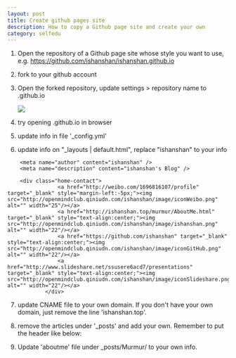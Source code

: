 ```yaml
---
layout: post
title: Create github pages site
description: How to copy a Github page site and create your own 
category: selfedu
---
```


1. Open the repository of a Github page site whose style you want to use, e.g. https://github.com/ishanshan/ishanshan.github.io

2. fork to your github account

3. Open the forked repository, update settings > repository name to <your github name>.github.io
	
	![](https://guides.github.com/features/pages/create-new-repo-screen.png)
	
4. try opening <your github name>.github.io in browser
	
5. update info in file '_config.yml'

6. update info on "_layouts | default.html", replace "ishanshan" to your info

````
    <meta name="author" content="ishanshan" />
    <meta name="description" content="ishanshan's Blog" />

	<div class="home-contact">
	            <a href="http://weibo.com/1696816107/profile" target="_blank" style="margin-left:-5px;"><img src="http://openmindclub.qiniudn.com/ishanshan/image/iconWeibo.png" alt="" width="25"/></a>
	            <a href="http://ishanshan.top/murmur/AboutMe.html" target="_blank" style="text-align:center;"><img src="http://openmindclub.qiniudn.com/ishanshan/image/ishanshan.png" alt="" width="22"/></a>
				<a href="https://github.com/ishanshan" target="_blank" style="text-align:center;"><img src="http://openmindclub.qiniudn.com/ishanshan/image/iconGitHub.png" alt="" width="22"/></a>
				<a href="http://www.slideshare.net/ssusere6acd7/presentations" target="_blank" style="text-align:center;"><img src="http://openmindclub.qiniudn.com/ishanshan/image/iconSlideshare.png" alt="" width="22"/></a>
	        </div>
````

7. update CNAME file to your own domain. If you don't have your own domain, just remove the line 'ishanshan.top'.

8. remove the articles under '_posts' and add your own. Remember to put the header like below:

9. Update 'aboutme' file under _posts/Murmur/ to your own info.
